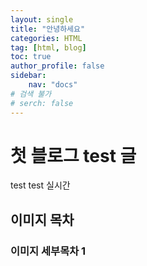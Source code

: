 ```yaml
---
layout: single
title: "안녕하세요"
categories: HTML
tag: [html, blog]
toc: true
author_profile: false
sidebar:
    nav: "docs"
# 검색 불가
# serch: false 
---
```


# 첫 블로그 test 글

test test 실시간

## 이미지 목차

### 이미지 세부목차 1




